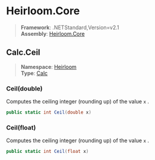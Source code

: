 # Heirloom.Core

> **Framework**: .NETStandard,Version=v2.1  
> **Assembly**: [Heirloom.Core][0]  

## Calc.Ceil

> **Namespace**: [Heirloom][0]  
> **Type**: [Calc][1]  

### Ceil(double)

Computes the ceiling integer (rounding up) of the value `x` .

```cs
public static int Ceil(double x)
```

### Ceil(float)

Computes the ceiling integer (rounding up) of the value `x` .

```cs
public static int Ceil(float x)
```

[0]: ../Heirloom.Core.md
[1]: Heirloom.Calc.md

